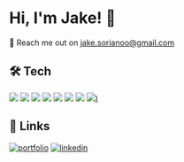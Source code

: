 
# Hi, I'm Jake! 👋

📧 Reach me out on jake.sorianoo@gmail.com

## 🛠 Tech

[![](https://img.shields.io/badge/javascript-EFD81D?style=for-the-badge&logo=javascript&logoColor=000)]() [![](https://img.shields.io/badge/typescript-2F74C0?style=for-the-badge&logo=typescript&logoColor=fff)]()
[![](https://img.shields.io/badge/react-FAFAFA?style=for-the-badge&logo=react&logoColor=5ED3F3)]()
[![](https://img.shields.io/badge/next.js-000000?style=for-the-badge&logo=nextdotjs&logoColor=white)]()
[![](https://img.shields.io/badge/Vue.js-35495E?style=for-the-badge&logo=vuedotjs&logoColor=4FC08D)]()
[![](https://img.shields.io/badge/php-7377AD?style=for-the-badge&logo=php&logoColor=fff)]()
[![](https://shields.io/badge/MySQL-lightgrey?style=for-the-badge&logo=mysql&logoColor=white&labelColor=blue)]()
[![]([https://img.shields.io/badge/GraphQl-E10098?style=for-the-badge&logo=graphql&logoColor=white))]()
## 🔗 Links
[![portfolio](https://img.shields.io/badge/my_portfolio-000?style=for-the-badge&logo=ko-fi&logoColor=white)](https://jakesoriano.github.io/)
[![linkedin](https://img.shields.io/badge/linkedin-0A66C2?style=for-the-badge&logo=linkedin&logoColor=white)](https://www.linkedin.com/in/jake-soriano-3a3521164/)
